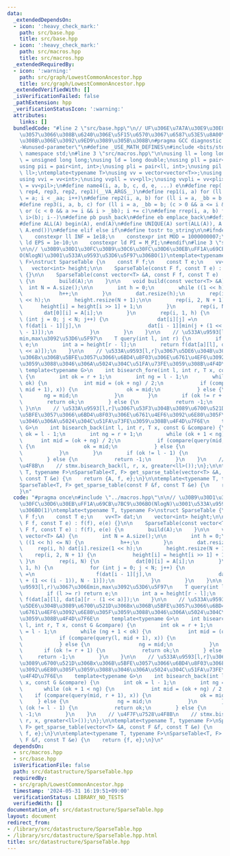 ```yaml
---
data:
  _extendedDependsOn:
  - icon: ':heavy_check_mark:'
    path: src/base.hpp
    title: src/base.hpp
  - icon: ':heavy_check_mark:'
    path: src/macros.hpp
    title: src/macros.hpp
  _extendedRequiredBy:
  - icon: ':warning:'
    path: src/graph/LowestCommonAncestor.hpp
    title: src/graph/LowestCommonAncestor.hpp
  _extendedVerifiedWith: []
  _isVerificationFailed: false
  _pathExtension: hpp
  _verificationStatusIcon: ':warning:'
  attributes:
    links: []
  bundledCode: "#line 2 \"src/base.hpp\"\n// UF\u306E\u7A7A\u30E9\u30E0\u30C0\u6E21\
    \u3057\u3066\u308B\u6240\u306E\u5F15\u6570\u3067\u6587\u53E5\u8A00\u308F\u308C\
    \u308B\u306E\u3092\u9ED9\u3089\u305B\u308B\n#pragma GCC diagnostic ignored \"\
    -Wunused-parameter\"\n#define _USE_MATH_DEFINES\n#include <bits/stdc++.h>\nusing\
    \ namespace std;\n#line 3 \"src/macros.hpp\"\n\nusing ll = long long;\nusing ull\
    \ = unsigned long long;\nusing ld = long double;\nusing pll = pair<ll, ll>;\n\
    using pii = pair<int, int>;\nusing pli = pair<ll, int>;\nusing pil = pair<int,\
    \ ll>;\ntemplate<typename T>\nusing vv = vector<vector<T>>;\nusing vvl = vv<ll>;\n\
    using vvi = vv<int>;\nusing vvpll = vv<pll>;\nusing vvpli = vv<pli>;\nusing vvpil\
    \ = vv<pil>;\n#define name4(i, a, b, c, d, e, ...) e\n#define rep(...) name4(__VA_ARGS__,\
    \ rep4, rep3, rep2, rep1)(__VA_ARGS__)\n#define rep1(i, a) for (ll i = 0, _aa\
    \ = a; i < _aa; i++)\n#define rep2(i, a, b) for (ll i = a, _bb = b; i < _bb; i++)\n\
    #define rep3(i, a, b, c) for (ll i = a, _bb = b; (c > 0 && a <= i && i < _bb)\
    \ or (c < 0 && a >= i && i > _bb); i += c)\n#define rrep(i, a, b) for (ll i=(a);\
    \ i>(b); i--)\n#define pb push_back\n#define eb emplace_back\n#define mkp make_pair\n\
    #define ALL(A) begin(A), end(A)\n#define UNIQUE(A) sort(ALL(A)), A.erase(unique(ALL(A)),\
    \ A.end())\n#define elif else if\n#define tostr to_string\n\n#ifndef CONSTANTS\n\
    \    constexpr ll INF = 1e18;\n    constexpr int MOD = 1000000007;\n    constexpr\
    \ ld EPS = 1e-10;\n    constexpr ld PI = M_PI;\n#endif\n#line 3 \"src/datastructure/SparseTable.hpp\"\
    \n\n// \u30B9\u30D1\u30FC\u30B9\u30C6\u30FC\u30D6\u30EB\uFF1A\u69CB\u7BC9\u306B\
    O(NlogN)\u3001\u533A\u9593\u53D6\u5F97\u306BO(1)\ntemplate<typename T, typename\
    \ F>\nstruct SparseTable {\n    const F f;\n    const T e;\n    vv<T> dat;\n \
    \   vector<int> height;\n\n    SparseTable(const F f, const T e) : f(f), e(e)\
    \ {}\n\n    SparseTable(const vector<T> &A, const F f, const T e) : f(f), e(e)\
    \ {\n        build(A);\n    }\n\n    void build(const vector<T> &A) {\n      \
    \  int N = A.size();\n\n        int h = 0;\n        while ((1 << h) <= N) {\n\
    \            h++;\n        }\n        dat.resize(h);\n        rep(i, h) dat[i].resize(1\
    \ << h);\n        height.resize(N + 1);\n\n        rep(i, 2, N + 1) {\n      \
    \      height[i] = height[i >> 1] + 1;\n        }\n        rep(i, N) {\n     \
    \       dat[0][i] = A[i];\n        }\n        rep(i, 1, h) {\n            for\
    \ (int j = 0; j < N; j++) {\n                dat[i][j] =\n                   \
    \ f(dat[i - 1][j],\n                      dat[i - 1][min(j + (1 << (i - 1)), N\
    \ - 1)]);\n            }\n        }\n    }\n\n    // \u533A\u9593[l,r)\u3067\u306E\
    min,max\u3092\u53D6\u5F97\n    T query(int l, int r) {\n        if (l >= r) return\
    \ e;\n        int a = height[r - l];\n        return f(dat[a][l], dat[a][r - (1\
    \ << a)]);\n    }\n\n    // \u533A\u9593[l,r]\u3067\u5DE6\u304B\u3089\u6700\u521D\
    \u306Bx\u306B\u5BFE\u3057\u3066\u6BD4\u8F03\u306E\u6761\u4EF6\u3092\u6E80\u305F\
    \u3059\u3088\u3046\u306A\u5024\u304C\u51FA\u73FE\u3059\u308B\u4F4D\u7F6E\n   \
    \ template<typename G>\n    int bisearch_fore(int l, int r, T x, const G &compare)\
    \ {\n        int ok = r + 1;\n        int ng = l - 1;\n        while (ng + 1 <\
    \ ok) {\n            int mid = (ok + ng) / 2;\n            if (compare(query(l,\
    \ mid + 1), x)) {\n                ok = mid;\n            } else {\n         \
    \       ng = mid;\n            }\n        }\n        if (ok != r + 1) {\n    \
    \        return ok;\n        } else {\n            return -1;\n        }\n   \
    \ }\n\n    // \u533A\u9593[l,r]\u3067\u53F3\u304B\u3089\u6700\u521D\u306Bx\u306B\
    \u5BFE\u3057\u3066\u6BD4\u8F03\u306E\u6761\u4EF6\u3092\u6E80\u305F\u3059\u3088\
    \u3046\u306A\u5024\u304C\u51FA\u73FE\u3059\u308B\u4F4D\u7F6E\n    template<typename\
    \ G>\n    int bisearch_back(int l, int r, T x, const G &compare) {\n        int\
    \ ok = l - 1;\n        int ng = r + 1;\n        while (ok + 1 < ng) {\n      \
    \      int mid = (ok + ng) / 2;\n            if (compare(query(mid, r + 1), x))\
    \ {\n                ok = mid;\n            } else {\n                ng = mid;\n\
    \            }\n        }\n        if (ok != l - 1) {\n            return ok;\n\
    \        } else {\n            return -1;\n        }\n    }\n    // \u4F7F\u7528\
    \u4F8B\n    // stmx.bisearch_back(l, r, x, greater<ll>());\n};\n\ntemplate<typename\
    \ T, typename F>\nSparseTable<T, F> get_sparse_table(vector<T> &A, const F &f,\
    \ const T &e) {\n    return {A, f, e};\n}\n\ntemplate<typename T, typename F>\n\
    SparseTable<T, F> get_sparse_table(const F &f, const T &e) {\n    return {f, e};\n\
    }\n"
  code: "#pragma once\n#include \"../macros.hpp\"\n\n// \u30B9\u30D1\u30FC\u30B9\u30C6\
    \u30FC\u30D6\u30EB\uFF1A\u69CB\u7BC9\u306BO(NlogN)\u3001\u533A\u9593\u53D6\u5F97\
    \u306BO(1)\ntemplate<typename T, typename F>\nstruct SparseTable {\n    const\
    \ F f;\n    const T e;\n    vv<T> dat;\n    vector<int> height;\n\n    SparseTable(const\
    \ F f, const T e) : f(f), e(e) {}\n\n    SparseTable(const vector<T> &A, const\
    \ F f, const T e) : f(f), e(e) {\n        build(A);\n    }\n\n    void build(const\
    \ vector<T> &A) {\n        int N = A.size();\n\n        int h = 0;\n        while\
    \ ((1 << h) <= N) {\n            h++;\n        }\n        dat.resize(h);\n   \
    \     rep(i, h) dat[i].resize(1 << h);\n        height.resize(N + 1);\n\n    \
    \    rep(i, 2, N + 1) {\n            height[i] = height[i >> 1] + 1;\n       \
    \ }\n        rep(i, N) {\n            dat[0][i] = A[i];\n        }\n        rep(i,\
    \ 1, h) {\n            for (int j = 0; j < N; j++) {\n                dat[i][j]\
    \ =\n                    f(dat[i - 1][j],\n                      dat[i - 1][min(j\
    \ + (1 << (i - 1)), N - 1)]);\n            }\n        }\n    }\n\n    // \u533A\
    \u9593[l,r)\u3067\u306Emin,max\u3092\u53D6\u5F97\n    T query(int l, int r) {\n\
    \        if (l >= r) return e;\n        int a = height[r - l];\n        return\
    \ f(dat[a][l], dat[a][r - (1 << a)]);\n    }\n\n    // \u533A\u9593[l,r]\u3067\
    \u5DE6\u304B\u3089\u6700\u521D\u306Bx\u306B\u5BFE\u3057\u3066\u6BD4\u8F03\u306E\
    \u6761\u4EF6\u3092\u6E80\u305F\u3059\u3088\u3046\u306A\u5024\u304C\u51FA\u73FE\
    \u3059\u308B\u4F4D\u7F6E\n    template<typename G>\n    int bisearch_fore(int\
    \ l, int r, T x, const G &compare) {\n        int ok = r + 1;\n        int ng\
    \ = l - 1;\n        while (ng + 1 < ok) {\n            int mid = (ok + ng) / 2;\n\
    \            if (compare(query(l, mid + 1), x)) {\n                ok = mid;\n\
    \            } else {\n                ng = mid;\n            }\n        }\n \
    \       if (ok != r + 1) {\n            return ok;\n        } else {\n       \
    \     return -1;\n        }\n    }\n\n    // \u533A\u9593[l,r]\u3067\u53F3\u304B\
    \u3089\u6700\u521D\u306Bx\u306B\u5BFE\u3057\u3066\u6BD4\u8F03\u306E\u6761\u4EF6\
    \u3092\u6E80\u305F\u3059\u3088\u3046\u306A\u5024\u304C\u51FA\u73FE\u3059\u308B\
    \u4F4D\u7F6E\n    template<typename G>\n    int bisearch_back(int l, int r, T\
    \ x, const G &compare) {\n        int ok = l - 1;\n        int ng = r + 1;\n \
    \       while (ok + 1 < ng) {\n            int mid = (ok + ng) / 2;\n        \
    \    if (compare(query(mid, r + 1), x)) {\n                ok = mid;\n       \
    \     } else {\n                ng = mid;\n            }\n        }\n        if\
    \ (ok != l - 1) {\n            return ok;\n        } else {\n            return\
    \ -1;\n        }\n    }\n    // \u4F7F\u7528\u4F8B\n    // stmx.bisearch_back(l,\
    \ r, x, greater<ll>());\n};\n\ntemplate<typename T, typename F>\nSparseTable<T,\
    \ F> get_sparse_table(vector<T> &A, const F &f, const T &e) {\n    return {A,\
    \ f, e};\n}\n\ntemplate<typename T, typename F>\nSparseTable<T, F> get_sparse_table(const\
    \ F &f, const T &e) {\n    return {f, e};\n}\n"
  dependsOn:
  - src/macros.hpp
  - src/base.hpp
  isVerificationFile: false
  path: src/datastructure/SparseTable.hpp
  requiredBy:
  - src/graph/LowestCommonAncestor.hpp
  timestamp: '2024-05-31 16:19:51+09:00'
  verificationStatus: LIBRARY_NO_TESTS
  verifiedWith: []
documentation_of: src/datastructure/SparseTable.hpp
layout: document
redirect_from:
- /library/src/datastructure/SparseTable.hpp
- /library/src/datastructure/SparseTable.hpp.html
title: src/datastructure/SparseTable.hpp
---
```

